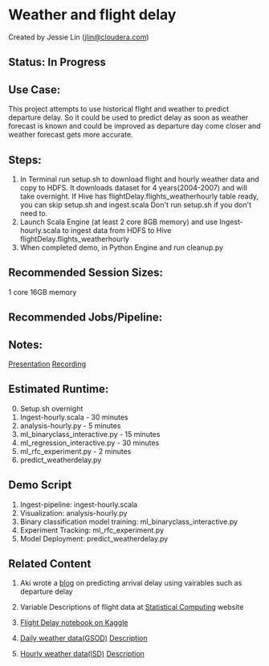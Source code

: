 # Weather and flight delay
Created by Jessie Lin (jlin@cloudera.com)

## Status: In Progress
## Use Case: 
This project attempts to use historical flight and weather to predict departure delay.
So it could be used to predict delay as soon as weather forecast is known and could be improved as departure day come closer and weather forecast gets more accurate.

## Steps:
1. In Terminal run setup.sh to download flight and hourly weather data and copy to HDFS. It downloads dataset for 4 years(2004-2007) and will take overnight.
   If Hive has flightDelay.flights_weatherhourly table ready, you can skip setup.sh and ingest.scala 
   Don't run setup.sh if you don't need to.
2. Launch Scala Engine (at least 2 core 8GB memory) and use Ingest-hourly.scala to ingest data from HDFS to Hive flightDelay.flights_weatherhourly
3. When completed demo, in Python Engine and run cleanup.py

## Recommended Session Sizes: 
1 core 16GB memory

## Recommended Jobs/Pipeline:

## Notes:
[Presentation](https://cloudera.box.com/s/247b9y6e6btc0rer24yfjfqhwgbxzk0t)
[Recording](https://cloudera.box.com/s/v8q7j5g7cb4lw2y7peozfeax50d37rxu)

## Estimated Runtime:
0. Setup.sh overnight
1. Ingest-hourly.scala - 30 minutes
2. analysis-hourly.py - 5 minutes
3. ml_binaryclass_interactive.py - 15 minutes
4. ml_regression_interactive.py - 30 minutes
5. ml_rfc_experiment.py - 2 minutes
6. predict_weatherdelay.py

## Demo Script
1. Ingest-pipeline: ingest-hourly.scala 
2. Visualization: analysis-hourly.py   
3. Binary classification model training: ml_binaryclass_interactive.py 
4. Experiment Tracking: ml_rfc_experiment.py
5. Model Deployment: predict_weatherdelay.py

## Related Content
1. Aki wrote a [blog](http://blog.cloudera.com/blog/2017/02/analyzing-us-flight-data-on-amazon-s3-with-sparklyr-and-apache-spark-2-0/)  on predicting arrival delay using vairables such as departure delay 

2. Variable Descriptions of flight data at [Statistical Computing](http://stat-computing.org/dataexpo/2009/the-data.html) website

3. [Flight Delay notebook on Kaggle](https://www.kaggle.com/fabiendaniel/predicting-flight-delays-tutorial)

4. [Daily weather data(GSOD)](https://data.nodc.noaa.gov/cgi-bin/iso?id=gov.noaa.ncdc:C00516)
   [Description](https://www1.ncdc.noaa.gov/pub/data/gsod/readme.txt)
   
5. [Hourly weather data(ISD)](https://www.ncdc.noaa.gov/isd)
   [Description](ftp://ftp.ncdc.noaa.gov/pub/data/noaa/ish-format-document.pdf)